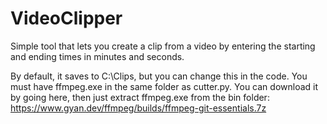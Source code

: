 # VideoClipper
Simple tool that lets you create a clip from a video by entering the starting and ending times in minutes and seconds.

By default, it saves to C:\Clips, but you can change this in the code. You must have ffmpeg.exe in the same folder as cutter.py. You can download it by going here, then just extract ffmpeg.exe from the bin folder: https://www.gyan.dev/ffmpeg/builds/ffmpeg-git-essentials.7z
